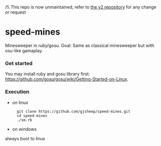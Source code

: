 /!\ This repo is now unmaintained, refer to [the v2 repository](https://github.com/irondoge/speed-mines-2) for any change or request

# speed-mines
Minesweeper in ruby/gosu. Goal: Same as classical minesweeper but with osu-like gamaplay.

### Get started

You may install ruby and gosu library first: https://github.com/gosu/gosu/wiki/Getting-Started-on-Linux.

### Execution
* on linux

  ```
    git clone https://github.com/gjsheep/speed-mines.git
    cd speed-mines
    ./sm.rb
  ```

* on windows

always boot to linux
